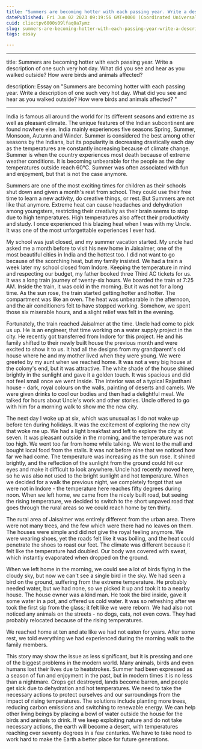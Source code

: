 ```yaml
---
title: "Summers are becoming hotter with each passing year. Write a description of one such very hot day. What did you see and hear as you walked outside?"
datePublished: Fri Jun 02 2023 09:19:56 GMT+0000 (Coordinated Universal Time)
cuid: cliectpv6000s09lfaq0a7ymz
slug: summers-are-becoming-hotter-with-each-passing-year-write-a-description-of-one-such-very-hot-day-what-did-you-see-and-hear-as-you-walked-outside
tags: essay

---
```


---

title: Summers are becoming hotter with each passing year. Write a description of one such very hot day. What did you see and hear as you walked outside? How were birds and animals affected?

description: Essay on "Summers are becoming hotter with each passing year. Write a description of one such very hot day. What did you see and hear as you walked outside? How were birds and animals affected? "

---

India is famous all around the world for its different seasons and extreme as well as pleasant climate. The unique features of the Indian subcontinent are found nowhere else. India mainly experiences five seasons Spring, Summer, Monsoon, Autumn and Winder. Summer is considered the best among other seasons by the Indians, but its popularity is decreasing drastically each day as the temperatures are constantly increasing because of climate change. Summer is when the country experiences most death because of extreme weather conditions. It is becoming unbearable for the people as the day temperatures outside reach 60°C. Summer was often associated with fun and enjoyment, but that is not the case anymore.

Summers are one of the most exciting times for children as their schools shut down and given a month's rest from school. They could use their free time to learn a new activity, do creative things, or rest. But Summers are not like that anymore. Extreme heat can cause headaches and dehydration among youngsters, restricting their creativity as their brain seems to stop due to high temperatures. High temperatures also affect their productivity and study. I once experienced this blazing heat when I was with my Uncle. It was one of the most unforgettable experiences I ever had.

My school was just closed, and my summer vacation started. My uncle had asked me a month before to visit his new home in Jaisalmer, one of the most beautiful cities in India and the hottest too. I did not want to go because of the scorching heat, but my family insisted. We had a train a week later my school closed from Indore. Keeping the temperature in mind and respecting our budget, my father booked three Third AC tickets for us. It was a long train journey of twenty-six hours. We boarded the train at 7:25 AM. Inside the train, it was cold in the morning. But it was not for a long time. As the sun rose, the train started getting hotter and hotter. The compartment was like an oven. The heat was unbearable in the afternoon, and the air conditioners felt to have stopped working. Somehow, we spent those six miserable hours, and a slight relief was felt in the evening.

Fortunately, the train reached Jaisalmer at the time. Uncle had come to pick us up. He is an engineer, that time working on a water supply project in the city. He recently got transferred from Indore for this project. He and his family shifted to their newly built house the previous month and were excited to show it to us. It had all the designs from my grandparent's old house where he and my mother lived when they were young. We were greeted by my aunt when we reached home. It was not a very big house at the colony's end, but it was attractive. The white shade of the house shined brightly in the sunlight and gave it a golden touch. It was spacious and did not feel small once we went inside. The interior was of a typical Rajasthani house - dark, royal colours on the walls, painting of deserts and camels. We were given drinks to cool our bodies and then had a delightful meal. We talked for hours about Uncle's work and other stories. Uncle offered to go with him for a morning walk to show me the new city.

The next day I woke up at six, which was unusual as I do not wake up before ten during holidays. It was the excitement of exploring the new city that woke me up. We had a light breakfast and left to explore the city at seven. It was pleasant outside in the morning, and the temperature was not too high. We went too far from home while talking. We went to the mall and bought local food from the stalls. It was not before nine that we noticed how far we had come. The temperature was increasing as the sun rose. It shined brightly, and the reflection of the sunlight from the ground could hit our eyes and make it difficult to look anywhere. Uncle had recently moved here, so he was also not used to the bright sunlight and hot temperature. When we decided for a walk the previous night, we completely forgot that we were not in Indore - the temperature here reaches fifty degrees during noon. When we left home, we came from the nicely built road, but seeing the rising temperature, we decided to switch to the short unpaved road that goes through the rural areas so we could reach home by ten thirty.

The rural area of Jaisalmer was entirely different from the urban area. There were not many trees, and the few which were there had no leaves on them. The houses were simple and did not give the royal feeling anymore. We were wearing shoes, yet the roads felt like it was boiling, and the heat could penetrate the shoes to roast our feet. The climate was different because it felt like the temperature had doubled. Our body was covered with sweat, which instantly evaporated when dropped on the ground.

When we left home in the morning, we could see a lot of birds flying in the cloudy sky, but now we can't see a single bird in the sky. We had seen a bird on the ground, suffering from the extreme temperature. He probably needed water, but we had none, so we picked it up and took it to a nearby house. The house owner was a kind man. He took the bird inside, gave it some water in a pot, and offered us cold water. It was so refreshing after we took the first sip from the glass; it felt like we were reborn. We had also not noticed any animals on the streets - no dogs, cats, not even cows. They had probably relocated because of the rising temperatures.

We reached home at ten and ate like we had not eaten for years. After some rest, we told everything we had experienced during the morning walk to the family members.

This story may show the issue as less significant, but it is pressing and one of the biggest problems in the modern world. Many animals, birds and even humans lost their lives due to heatstrokes. Summer had been expressed as a season of fun and enjoyment in the past, but in modern times it is no less than a nightmare. Crops get destroyed, lands become barren, and people get sick due to dehydration and hot temperatures. We need to take the necessary actions to protect ourselves and our surroundings from the impact of rising temperatures. The solutions include planting more trees, reducing carbon emissions and switching to renewable energy. We can help other living beings by placing a bowl of water outside the house for the birds and animals to drink. If we keep exploiting nature and do not take necessary actions, the earth will become a desert, with temperatures reaching over seventy degrees in a few centuries. We have to take need to work hard to make the Earth a better place for future generations.